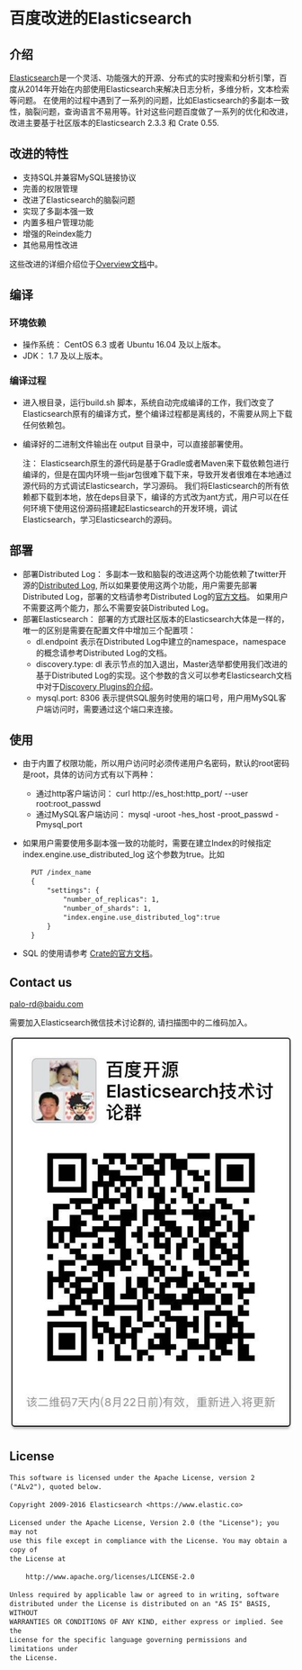 # 百度改进的Elasticsearch
## 介绍
[Elasticsearch](https://github.com/elastic/elasticsearch)是一个灵活、功能强大的开源、分布式的实时搜索和分析引擎，百度从2014年开始在内部使用Elasticsearch来解决日志分析，多维分析，文本检索等问题。 在使用的过程中遇到了一系列的问题，比如Elasticsearch的多副本一致性，脑裂问题，查询语言不易用等。针对这些问题百度做了一系列的优化和改进，改进主要基于社区版本的Elasticsearch 2.3.3 和 Crate 0.55.

## 改进的特性

- 支持SQL并兼容MySQL链接协议
- 完善的权限管理
- 改进了Elasticsearch的脑裂问题
- 实现了多副本强一致
- 内置多租户管理功能
- 增强的Reindex能力
- 其他易用性改进

这些改进的详细介绍位于[Overview文档](./docs/overview.md)中。

## 编译

### 环境依赖

- 操作系统： CentOS 6.3 或者 Ubuntu 16.04 及以上版本。
- JDK： 1.7 及以上版本。

### 编译过程

- 进入根目录，运行build.sh 脚本，系统自动完成编译的工作，我们改变了Elasticsearch原有的编译方式，整个编译过程都是离线的，不需要从网上下载任何依赖包。
- 编译好的二进制文件输出在 output 目录中，可以直接部署使用。

	注： Elasticsearch原生的源代码是基于Gradle或者Maven来下载依赖包进行编译的，但是在国内环境一些jar包很难下载下来，导致开发者很难在本地通过源代码的方式调试Elasticsearch，学习源码。 我们将Elasticsearch的所有依赖都下载到本地，放在deps目录下，编译的方式改为ant方式，用户可以在任何环境下使用这份源码搭建起Elasticsearch的开发环境，调试Elasticsearch，学习Elasticsearch的源码。

## 部署
- 部署Distributed Log： 多副本一致和脑裂的改进这两个功能依赖了twitter开源的[Distributed Log](http://distributedlog.incubator.apache.org/docs/latest/ "Distributed Log"), 所以如果要使用这两个功能，用户需要先部署Distributed Log，部署的文档请参考Distributed Log的[官方文档](http://distributedlog.incubator.apache.org/docs/latest/deployment/cluster)。 如果用户不需要这两个能力，那么不需要安装Distributed Log。
- 部署Elasticsearch： 部署的方式跟社区版本的Elasticsearch大体是一样的，唯一的区别是需要在配置文件中增加三个配置项：
	- dl.endpoint 表示在Distributed Log中建立的namespace，namespace的概念请参考Distributed Log的文档。
	- discovery.type: dl 表示节点的加入退出，Master选举都使用我们改进的基于Distributed Log的实现。这个参数的含义可以参考Elasticsearch文档中对于[Discovery Plugins的介绍](https://www.elastic.co/guide/en/elasticsearch/plugins/current/discovery.html)。
	- mysql.port: 8306 表示提供SQL服务时使用的端口号，用户用MySQL客户端访问时，需要通过这个端口来连接。

## 使用
- 由于内置了权限功能，所以用户访问时必须传递用户名密码，默认的root密码是root，具体的访问方式有以下两种：
	-  通过http客户端访问：  curl http://es_host:http_port/ --user root:root_passwd 
	-  通过MySQL客户端访问： mysql -uroot -hes_host -proot_passwd -Pmysql_port
- 如果用户需要使用多副本强一致的功能时，需要在建立Index的时候指定index.engine.use_distributed_log 这个参数为true。比如

		PUT /index_name
		{
		    "settings": {
		        "number_of_replicas": 1,
		        "number_of_shards": 1,
		        "index.engine.use_distributed_log":true
		    }
		}
- SQL 的使用请参考 [Crate的官方文档](https://crate.io/docs/reference/sql/ddl/basics.html)。

## Contact us

palo-rd@baidu.com

需要加入Elasticsearch微信技术讨论群的, 请扫描图中的二维码加入。

![](./docs/images/weixinqun.jpg)


## License

	This software is licensed under the Apache License, version 2 ("ALv2"), quoted below.
	
	Copyright 2009-2016 Elasticsearch <https://www.elastic.co>
	
	Licensed under the Apache License, Version 2.0 (the "License"); you may not
	use this file except in compliance with the License. You may obtain a copy of
	the License at
	
	    http://www.apache.org/licenses/LICENSE-2.0
	
	Unless required by applicable law or agreed to in writing, software
	distributed under the License is distributed on an "AS IS" BASIS, WITHOUT
	WARRANTIES OR CONDITIONS OF ANY KIND, either express or implied. See the
	License for the specific language governing permissions and limitations under
	the License.
